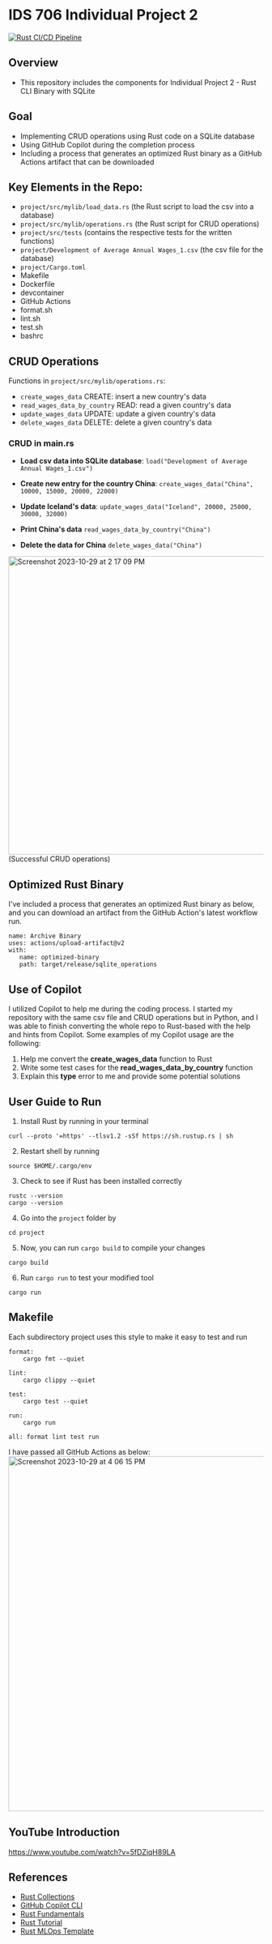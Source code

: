 # IDS 706 Individual Project 2
[![Rust CI/CD Pipeline](https://github.com/nogibjj/Jaxon-Yue-Individual-Project-2/actions/workflows/ci.yml/badge.svg)](https://github.com/nogibjj/Jaxon-Yue-Individual-Project-2/actions/workflows/ci.yml)

## Overview
* This repository includes the components for Individual Project 2 - Rust CLI Binary with SQLite

## Goal
* Implementing CRUD operations using Rust code on a SQLite database
* Using GitHub Copilot during the completion process
* Including a process that generates an optimized Rust binary as a GitHub Actions artifact that can be downloaded

## Key Elements in the Repo:
* `project/src/mylib/load_data.rs` (the Rust script to load the csv into a database)
* `project/src/mylib/operations.rs` (the Rust script for CRUD operations)
* `project/src/tests` (contains the respective tests for the written functions)
* `project/Development of Average Annual Wages_1.csv` (the csv file for the database)
* `project/Cargo.toml`
* Makefile
* Dockerfile
* devcontainer
* GitHub Actions
* format.sh
* lint.sh
* test.sh
* bashrc

## CRUD Operations
Functions in `project/src/mylib/operations.rs`:
* `create_wages_data` CREATE: insert a new country's data
* `read_wages_data_by_country` READ: read a given country's data
* `update_wages_data` UPDATE: update a given country's data
* `delete_wages_data` DELETE: delete a given country's data

### CRUD in main.rs
* **Load csv data into SQLite database**:
`load("Development of Average Annual Wages_1.csv")`

* **Create new entry for the country China**:
`create_wages_data("China", 10000, 15000, 20000, 22000)`

* **Update Iceland's data**:
`update_wages_data("Iceland", 20000, 25000, 30000, 32000)`

* **Print China's data**
`read_wages_data_by_country("China")`

* **Delete the data for China**
`delete_wages_data("China")`
<img width="589" alt="Screenshot 2023-10-29 at 2 17 09 PM" src="https://github.com/nogibjj/Jaxon-Yue-Individual-Project-2/assets/70416390/092ef11b-8284-4cac-93df-eb274763bf73">
(Successful CRUD operations)

## Optimized Rust Binary
 I've included a process that generates an optimized Rust binary as below, and you can download an artifact from the GitHub Action's latest workflow run.
 ```
 name: Archive Binary
 uses: actions/upload-artifact@v2
 with:
    name: optimized-binary
    path: target/release/sqlite_operations
 ```

## Use of Copilot
I utilized Copilot to help me during the coding process. I started my repository with the same csv file and CRUD operations but in Python, and I was able to finish converting the whole repo to Rust-based with the help and hints from Copilot. Some examples of my Copilot usage are the following:

1. Help me convert the **create_wages_data** function to Rust
2. Write some test cases for the **read_wages_data_by_country** function
3. Explain this **type** error to me and provide some potential solutions

## User Guide to Run
1. Install Rust by running in your terminal
```
curl --proto '=https' --tlsv1.2 -sSf https://sh.rustup.rs | sh
```
2. Restart shell by running
```
source $HOME/.cargo/env
```
3. Check to see if Rust has been installed correctly
```
rustc --version
cargo --version
```
4. Go into the `project` folder by  
```
cd project
```
5. Now, you can run `cargo build` to compile your changes  
```
cargo build
```
6.  Run `cargo run` to test your modified tool 
```
cargo run
```

## Makefile

Each subdirectory project uses this style to make it easy to test and run

```
format:
	cargo fmt --quiet

lint:
	cargo clippy --quiet

test:
	cargo test --quiet

run:
	cargo run 

all: format lint test run
```

I have passed all GitHub Actions as below:
<img width="701" alt="Screenshot 2023-10-29 at 4 06 15 PM" src="https://github.com/nogibjj/Jaxon-Yue-Individual-Project-2/assets/70416390/ee97f010-7fa8-4b64-b0e5-9f44713b7b51">

## YouTube Introduction
https://www.youtube.com/watch?v=5fDZiqH89LA

## References

* [Rust Collections](https://doc.rust-lang.org/std/collections/index.html)
* [GitHub Copilot CLI](https://www.npmjs.com/package/@githubnext/github-copilot-cli)
* [Rust Fundamentals](https://github.com/alfredodeza/rust-fundamentals)
* [Rust Tutorial](https://nogibjj.github.io/rust-tutorial/)
* [Rust MLOps Template](https://github.com/nogibjj/mlops-template)
